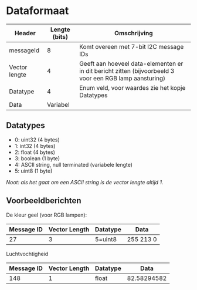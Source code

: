 # Dataformaat

Header | Lengte  (bits) | Omschrijving
|-|-|-|
messageId | 8 | Komt overeen met 7-bit I2C message IDs
Vector lengte | 4 | Geeft aan hoeveel data-elementen er in dit bericht zitten (bijvoorbeeld 3 voor een RGB lamp aansturing)
Datatype | 4 | Enum veld, voor waardes zie het kopje Datatypes
Data | Variabel | 

## Datatypes

- 0: uint32 (4 bytes)
- 1: int32 (4 bytes)
- 2: float (4 bytes)
- 3: boolean (1 byte)
- 4: ASCII string, null terminated (variabele lengte)
- 5: uint8 (1 byte)

*Noot: als het gaat om een ASCII string is de vector lengte altijd 1.*

## Voorbeeldberichten

De kleur geel (voor RGB lampen):

Message ID | Vector Length | Datatype | Data
|-|-|-|-|
27   | 3 | 5=uint8 | 255 213 0

Luchtvochtigheid

Message ID | Vector Length | Datatype | Data
|-|-|-|-|
148   | 1 | float | 82.58294582
